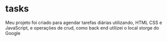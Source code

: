 # tasks
 Meu projeto foi criado para agendar tarefas diárias utilizando, HTML CSS e JavaScript, e operações de crud, como back end utilizei o local storge do Google
